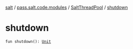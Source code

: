 [salt](../../index.md) / [pass.salt.code.modules](../index.md) / [SaltThreadPool](index.md) / [shutdown](./shutdown.md)

# shutdown

`fun shutdown(): `[`Unit`](https://kotlinlang.org/api/latest/jvm/stdlib/kotlin/-unit/index.html)